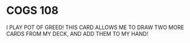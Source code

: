 # COGS 108
I PLAY POT OF GREED! THIS CARD ALLOWS ME TO DRAW TWO MORE CARDS FROM MY DECK, AND ADD THEM TO MY HAND!
